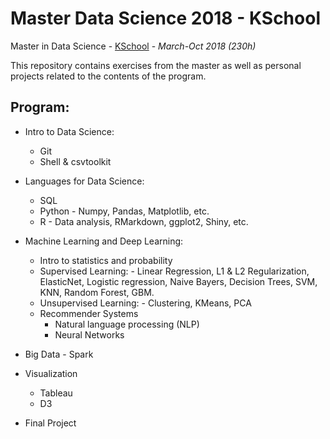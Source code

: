 # Master Data Science 2018 - KSchool

Master in Data Science - [KSchool](https://kschool.com/cursos/master-en-data-science-madrid/) -  *March-Oct 2018 (230h)*

This repository contains exercises from the master as well as personal projects related to the contents of the program.

## Program:

- Intro to Data Science:
  	-  Git
  	-  Shell & csvtoolkit
  	
- Languages for Data Science:
  	-  SQL
 	-  Python - Numpy,  Pandas, Matplotlib, etc.
  	-  R - Data analysis, RMarkdown, ggplot2, Shiny, etc.
-  Machine Learning and Deep Learning:
	-  Intro to statistics and probability
	-  Supervised Learning:
			- Linear Regression, L1 & L2 Regularization, ElasticNet, Logistic regression, Naive Bayers, Decision Trees, SVM, KNN, Random Forest, GBM.
	-  Unsupervised Learning:
			- Clustering, KMeans, PCA
	-  Recommender Systems
    	-  Natural language processing (NLP)
    	-  Neural Networks

- Big Data
    	-  Spark
    
-  Visualization
	- Tableau
	- D3

-  Final Project

